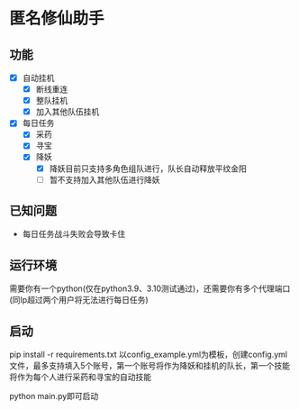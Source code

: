 # 匿名修仙助手

## 功能

- [x] 自动挂机
  - [x] 断线重连
  - [x] 整队挂机
  - [x] 加入其他队伍挂机
- [x] 每日任务
  - [x] 采药
  - [x] 寻宝
  - [x] 降妖 
    - [x] 降妖目前只支持多角色组队进行，队长自动释放平纹金阳
    - [ ] 暂不支持加入其他队伍进行降妖

## 已知问题

- 每日任务战斗失败会导致卡住

## 运行环境

需要你有一个python(仅在python3.9、3.10测试通过)，还需要你有多个代理端口(同Ip超过两个用户将无法进行每日任务)

## 启动

pip install -r requirements.txt
以config_example.yml为模板，创建config.yml文件，最多支持填入5个账号，第一个账号将作为降妖和挂机的队长，第一个技能将作为每个人进行采药和寻宝的自动技能

python main.py即可启动